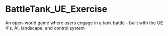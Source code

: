 # BattleTank_UE_Exercise
An open-world game where users engage in a tank battle - built with the UE 4's, AI, landscape, and control system 

